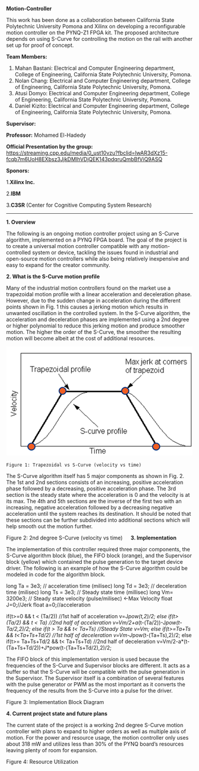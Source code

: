 **Motion-Controller**

This work has been done as a collaboration between California State Polytechnic University Pomona and Xilinx on developing a reconfigurable motion controller on the PYNQ-Z1 FPGA kit. The proposed architecture depends on using S-Curve for controlling the motion on the rail with another set up for proof of concept.

**Team Members:**

1. Mahan Bastani: Electrical and Computer Engineering department, College of Engineering, California State Polytechnic University, Pomona. 
2. Nolan Chang: Electrical and Computer Engineering department, College of Engineering, California State Polytechnic University, Pomona.  
3. Atusi Domyo: Electrical and Computer Engineering department, College of Engineering, California State Polytechnic University, Pomona.  
4. Daniel Kizito: Electrical and Computer Engineering department, College of Engineering, California State Polytechnic University, Pomona.  
    
**Supervisor:**

**Professor:** Mohamed El-Hadedy 

**Official Presentation by the group:**
https://streaming.cpp.edu/media/0_ust10vzu?fbclid=IwAR3dXz15-fcqb7m6UoH8EXbsz3JjkDMIhVDjQEK143pdqruQmbBfViQ9ASQ 

**Sponors:**

1.**Xilinx Inc.**

2.**IBM** 

3.**C3SR** (Center for Cognitive Computing System Research)

---------------------------------------------------------------------------------------------------

**1. Overview**

The following is an ongoing motion controller project using an S-Curve algorithm, implemented on a PYNQ FPGA board. The goal of the project is to create a universal motion controller compatible with any motion-controlled system or device, tackling the issues found in industrial and open-source motion controllers while also being relatively inexpensive and easy to expand for the creator community.

**2. What is the S-Curve motion profile**

Many of the industrial motion controllers found on the market use a trapezoidal motion profile with a linear acceleration and deceleration phase. However, due to the sudden change in acceleration during the different points shown in Fig. 1 this causes a jerking motion which results in unwanted oscillation in the controlled system. In the S-Curve algorithm, the acceleration and deceleration phases are implemented using a 2nd degree or higher polynomial to reduce this jerking motion and produce smoother motion. The higher the order of the S-Curve, the smoother the resulting motion will become albeit at the cost of additional resources.

<p align="center">
<img src="https://github.com/Reconfigurable-Computing-CalPoly-Pomona/Motion-Controller/blob/master/Assets/TrapVSSCurve.png" >
	
	Figure 1: Trapezoidal vs S-Curve (velocity vs time)
</p>


The S-Curve algorithm itself has 5 major components as shown in Fig. 2. The 1st and 2nd sections consists of an increasing, positive acceleration phase followed by a decreasing, positive acceleration phase. The 3rd section is the steady state where the acceleration is 0 and the velocity is at its max. The 4th and 5th sections are the inverse of the first two with an increasing, negative acceleration followed by a decreasing negative acceleration until the system reaches its destination. It should be noted that these sections can be further subdivided into additional sections which will help smooth out the motion further.
 
Figure 2: 2nd degree S-Curve (velocity vs time)
 
**3. Implementation**

The implementation of this controller required three major components, the S-Curve algorithm block (blue), the FIFO block (orange), and the Supervisor block (yellow) which contained the pulse generation to the target device driver. The following is an example of how the S-Curve algorithm could be modeled in code for the algorithm block.

long Ta = 3e3;     // acceleration time (milisec)
long Td = 3e3;     // deceleration time (milisec)
long Ts = 3e3;     // Steady state time (millisec)
long Vm= 3200e3;   // Steady state velocity (pulse/milisec) <-Max Velocity
float J=0;//Jerk
float a=0;//acceleration

if(t>=0 && t < (Ta/2)) //1st half of acceleration
	v=J*pow(t,2)/2;
else if(t>(Ta/2) && t < Ta) //2nd half of acceleration
	v=Vm/2+a*(t-(Ta/2))-J*pow(t-Ta/2,2)/2;
else if(t > Ta && t< Ta+Ts) //Steady State
	v=Vm;
else if(t>=Ta+Ts && t<Ta+Ts+Td/2) //1st half of deceleration
	v=Vm-J*pow(t-(Ta+Ts),2)/2;
else if(t>= Ta+Ts+Td/2 && t< Ta+Ts+Td) //2nd half of deceleration
	v=Vm/2-a*(t-(Ta+Ts+Td/2))+J*pow(t-(Ta+Ts+Td/2),2)/2;

The FIFO block of this implementation version is used because the frequencies of the S-Curve and Supervisor blocks are different. It acts as a buffer so that the S-Curve will be compatible with the pulse generation in the Supervisor. The Supervisor itself is a combination of several features with the pulse generator or PWM as the most important as it converts the frequency of the results from the S-Curve into a pulse for the driver.

Figure 3: Implementation Block Diagram

**4. Current project state and future plans**

The current state of the project is a working 2nd degree S-Curve motion controller with plans to expand to higher orders as well as multiple axis of motion. For the power and resource usage, the motion controller only uses about 318 mW and utilizes less than 30% of the PYNQ board’s resources leaving plenty of room for expansion.
 
Figure 4: Resource Utilization

